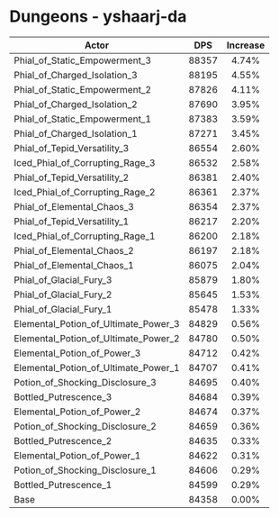 # Dungeons - yshaarj-da
| Actor | DPS | Increase |
|---|:---:|:---:|
|Phial_of_Static_Empowerment_3|88357|4.74%|
|Phial_of_Charged_Isolation_3|88195|4.55%|
|Phial_of_Static_Empowerment_2|87826|4.11%|
|Phial_of_Charged_Isolation_2|87690|3.95%|
|Phial_of_Static_Empowerment_1|87383|3.59%|
|Phial_of_Charged_Isolation_1|87271|3.45%|
|Phial_of_Tepid_Versatility_3|86554|2.60%|
|Iced_Phial_of_Corrupting_Rage_3|86532|2.58%|
|Phial_of_Tepid_Versatility_2|86381|2.40%|
|Iced_Phial_of_Corrupting_Rage_2|86361|2.37%|
|Phial_of_Elemental_Chaos_3|86354|2.37%|
|Phial_of_Tepid_Versatility_1|86217|2.20%|
|Iced_Phial_of_Corrupting_Rage_1|86200|2.18%|
|Phial_of_Elemental_Chaos_2|86197|2.18%|
|Phial_of_Elemental_Chaos_1|86075|2.04%|
|Phial_of_Glacial_Fury_3|85879|1.80%|
|Phial_of_Glacial_Fury_2|85645|1.53%|
|Phial_of_Glacial_Fury_1|85478|1.33%|
|Elemental_Potion_of_Ultimate_Power_3|84829|0.56%|
|Elemental_Potion_of_Ultimate_Power_2|84780|0.50%|
|Elemental_Potion_of_Power_3|84712|0.42%|
|Elemental_Potion_of_Ultimate_Power_1|84707|0.41%|
|Potion_of_Shocking_Disclosure_3|84695|0.40%|
|Bottled_Putrescence_3|84684|0.39%|
|Elemental_Potion_of_Power_2|84674|0.37%|
|Potion_of_Shocking_Disclosure_2|84659|0.36%|
|Bottled_Putrescence_2|84635|0.33%|
|Elemental_Potion_of_Power_1|84622|0.31%|
|Potion_of_Shocking_Disclosure_1|84606|0.29%|
|Bottled_Putrescence_1|84599|0.29%|
|Base|84358|0.00%|
